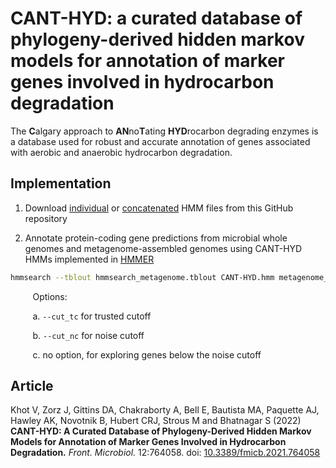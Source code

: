 # CANT-HYD: a curated database of phylogeny-derived hidden markov models for annotation of marker genes involved in hydrocarbon degradation

The **C**algary approach to **AN**no**T**ating **HYD**rocarbon degrading enzymes is a database used for robust and accurate annotation of genes associated with aerobic and anaerobic hydrocarbon degradation.

## Implementation

1. Download [individual](https://github.com/dgittins/CANT-HYD-HydrocarbonBiodegradation/blob/main/HMMs/individual%20HMMs) or [concatenated](https://github.com/dgittins/CANT-HYD-HydrocarbonBiodegradation/tree/main/HMMs/concatenated%20HMMs) HMM files from this GitHub repository

2. Annotate protein-coding gene predictions from microbial whole genomes and metagenome-assembled genomes using CANT-HYD HMMs implemented in [HMMER](http://hmmer.org/)

```bash
hmmsearch --tblout hmmsearch_metagenome.tblout CANT-HYD.hmm metagenome_proteins.faa > hmmsearch_metagenome.out
```

&nbsp;&nbsp;&nbsp;&nbsp;&nbsp;&nbsp;&nbsp;&nbsp;&nbsp;Options:

&nbsp;&nbsp;&nbsp;&nbsp;&nbsp;&nbsp;&nbsp;&nbsp;&nbsp;a. ```--cut_tc``` for trusted cutoff

&nbsp;&nbsp;&nbsp;&nbsp;&nbsp;&nbsp;&nbsp;&nbsp;&nbsp;b. ```--cut_nc``` for noise cutoff

&nbsp;&nbsp;&nbsp;&nbsp;&nbsp;&nbsp;&nbsp;&nbsp;&nbsp;c. no option, for exploring genes below the noise cutoff


## Article

Khot V, Zorz J, Gittins DA, Chakraborty A, Bell E, Bautista MA, Paquette AJ, Hawley AK, Novotnik B, Hubert CRJ, Strous M and Bhatnagar S (2022) **CANT-HYD: A Curated Database of Phylogeny-Derived Hidden Markov Models for Annotation of Marker Genes Involved in Hydrocarbon Degradation.** *Front. Microbiol.* 12:764058. doi: [10.3389/fmicb.2021.764058](https://www.frontiersin.org/articles/10.3389/fmicb.2021.764058/full)
